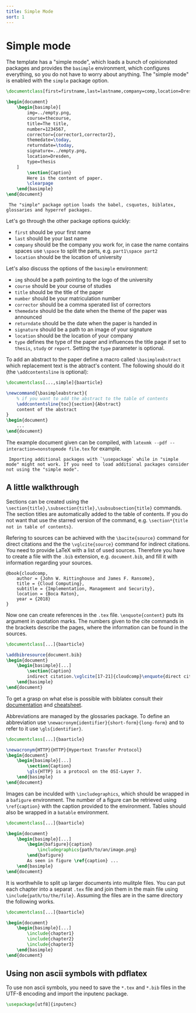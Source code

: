 ```yaml
---
title: Simple Mode
sort: 1
---
```

# Simple mode
The template has a "simple mode", which loads a bunch of opinionated packages and provides the `basimple` environment, which configures everything, so you do not have to worry about anything. The "simple mode" is enabled with the `simple` package option.
```latex
\documentclass[first=firstname,last=lastname,company=comp,location=Dresden,simple]{baarticle}

\begin{document}
    \begin{basimple}[
        img=../empty.png,
        course=thecourse,
        title=The title,
        number=1234567,
        corrector={corrector1,corrector2},
        themedate=\today,
        returndate=\today,
        signature=../empty.png,
        location=Dresden,
        type=thesis
    ]
        \section{Caption}
        Here is the content of paper.
        \clearpage
    \end{basimple}
\end{document}
```

```note
 The "simple" package option loads the babel, csquotes, biblatex, glossaries and hyperref packages.
```
Let's go through the other package options quickly:
- `first` should be your first name
- `last` should be your last name
- `company` should be the company you work for, in case the name contains spaces use `\space` to split the parts, e.g. `part1\space part2`
- `location` should be the location of university

Let's also discuss the options of the `basimple` environment:
- `img` should be a path pointing to the logo of the university
- `course` should be your course of studies
- `title` should be the title of the paper
- `number` should be your matriculation number
- `corrector` should be a comma sperated list of correctors
- `themedate` should be the date when the theme of the paper was announced
- `returndate` should be the date when the paper is handed in
- `signature` should be a path to an image of your signature
- `location` should be the location of your company
- `type` defines the type of the paper and influences the title page if set to `thesis`, `study` or `report`. Setting the `type` parameter is optional.

To add an abstract to the paper define a macro called `\basimpleabstract` which replacement text is the abtract's content. The following should do it (the `\addcontentsline` is optional):
```latex
\documentclass[...,simple]{baarticle}

\newcommand{\basimpleabstract}{
    % if you want to add the abstract to the table of contents
    \addcontentsline{toc}{section}{Abstract}
    content of the abstract
}
\begin{document}
    ...
\end{document}
```

The example document given can be compiled, with `latexmk --pdf --interaction=nonstopmode file.tex` for example.
```warning
 Importing additional packages with `\usepackage` while in "simple mode" might not work. If you need to load additional packages consider not using the "simple mode".
```

## A little walkthrough

Sections can be created using the `\section{title},\subsection{title},\subsubsection{title}` commands. The section titles are automatically added to the table of contents. If you do not want that use the starred version of the command, e.g. `\section*{title not in table of contents}`.

Refering to sources can be achieved with the `\bacite{source}` command for direct citations and the the `\vglcite{source}` command for indirect citations. You need to provide LaTeX with a list of used sources. Therefore you have to create a file with the `.bib` extension, e.g. `document.bib`, and fill it with information regarding your sources.
```text
@book{cloudcomp,
	author = {John W. Rittinghouse and James F. Ransome},
	title = {Cloud Computing},
	subtitle = {Implementation, Management and Security},
	location = {Boca Raton},
	year = {2018}
}
```
Now one can create references in the `.tex` file. `\enquote{content}` puts its argument in quotation marks. The numbers given to the cite commands in the brackets describe the pages, where the information can be found in the sources.
```latex
\documentclass[...]{baarticle}

\addbibresource{document.bib}
\begin{document}
    \begin{basimple}[...]
        \section{Caption}
        indirect citation.\vglcite[17-21]{cloudcomp}\enquote{direct citation}\bacite[29]{cloudcomp}
    \end{basimple}
\end{document}
```
To get a grasp on what else is possible with biblatex consult their [documentation](https://ctan.mc1.root.project-creative.net/macros/latex/contrib/biblatex/doc/biblatex.pdf) and [cheatsheet](http://tug.ctan.org/info/biblatex-cheatsheet/biblatex-cheatsheet.pdf).

Abbreviations are managed by the glossaries package. To define an abbreviation use `\newacronym{identifier}{short-form}{long-form}` and to refer to it use `\gls{identifier}`.
```latex
\documentclass[...]{baarticle}

\newacronym{HTTP}{HTTP}{Hypertext Transfer Protocol}
\begin{document}
    \begin{basimple}[...]
        \section{Caption}
        \gls{HTTP} is a protocol on the OSI-Layer 7.
    \end{basimple}
\end{document}
```
Images can be inculded with `\includegraphics`, which should be wrapped in a `bafigure` environment. The number of a figure can be retrieved using `\ref{caption}` with the caption provided to the environment. Tables should also be wrapped in a `batable` environment.
```latex
\documentclass[...]{baarticle}

\begin{document}
    \begin{basimple}[...]
        \begin{bafigure}{caption}
            \includegraphics{path/to/an/image.png}
        \end{bafigure}
        As seen in figure \ref{caption} ...
    \end{basimple}
\end{document}
```
It is worthwhile to split up larger documents into mulitple files. You can put each chapter into a separat `.tex` file and join them in the main file using `\include{path/to/the/file}`. Assuming the files are in the same directory the following works.
```latex
\documentclass[...]{baarticle}

\begin{document}
    \begin{basimple}[...]
        \include{chapter1}
        \include{chapter2}
        \include{chapter3}
    \end{basimple}
\end{document}
```

## Using non ascii symbols with pdflatex

To use non ascii symbols, you need to save the `*.tex` and `*.bib` files in the UTF-8 encoding and import the inputenc package.
```latex
\usepackage[utf8]{inputenc}
```
